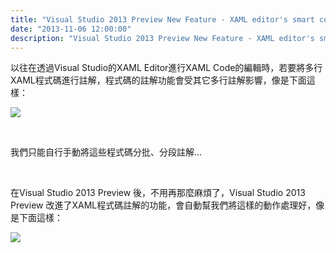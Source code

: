 ```yaml
---
title: "Visual Studio 2013 Preview New Feature - XAML editor's smart commenting"
date: "2013-11-06 12:00:00"
description: "Visual Studio 2013 Preview New Feature - XAML editor's smart commenting"
---
```


<p>
	以往在透過Visual Studio的XAML Editor進行XAML Code的編輯時，若要將多行XAML程式碼進行註解，程式碼的註解功能會受其它多行註解影響，像是下面這樣：</p>
<p>
	<img border="0" src="\images\posts d33d1ed-76e9-4291-b787-cc94b4ed04ea\2013829134341158.gif" /></p>
<p>
	 </p>
<p>
	我們只能自行手動將這些程式碼分批、分段註解...</p>
<p>
	 </p>
<p>
	在Visual Studio 2013 Preview 後，不用再那麼麻煩了，Visual Studio 2013 Preview 改進了XAML程式碼註解的功能，會自動幫我們將這樣的動作處理好，像是下面這樣：</p>
<p>
	<img border="0" src="\images\posts d33d1ed-76e9-4291-b787-cc94b4ed04ea\2013829134830908.gif" /></p>
